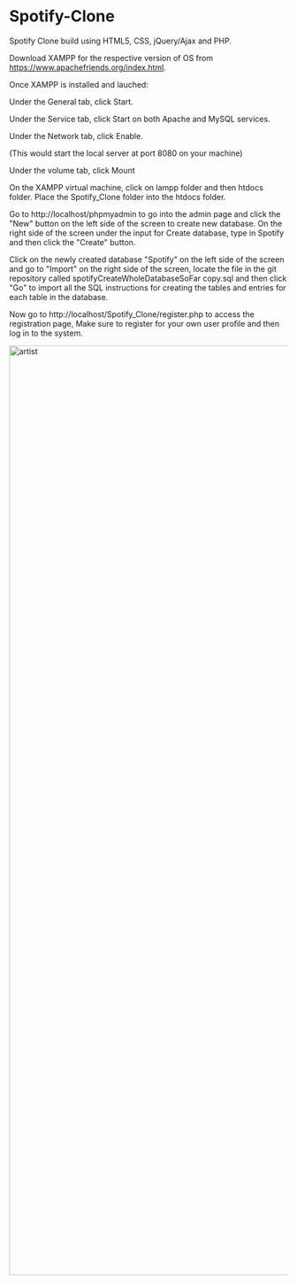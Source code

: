 # Spotify-Clone
Spotify Clone build using HTML5, CSS, jQuery/Ajax and PHP.

Download XAMPP for the respective version of OS from
https://www.apachefriends.org/index.html.

Once XAMPP is installed and lauched:

Under the General tab, click Start.

Under the Service tab, click Start on both Apache and MySQL services.

Under the Network tab, click Enable.

(This would start the local server at port 8080 on your machine)

Under the volume tab, click Mount

On the XAMPP virtual machine, click on lampp folder and then htdocs folder. Place the Spotify_Clone folder into the htdocs folder.

Go to http://localhost/phpmyadmin to go into the admin page and click the "New" button on the left side of the screen to create new database. On the right side of the screen under the input for Create database, type in Spotify and then click the "Create" button.

Click on the newly created database "Spotify" on the left side of the screen and go to "Import" on the right side of the screen, locate the file in the git repository called spotifyCreateWholeDatabaseSoFar copy.sql and then click "Go" to import all the SQL instructions for creating the tables and entries for each table in the database.

Now go to http://localhost/Spotify_Clone/register.php to access the registration page, Make sure to register for your own user profile and then log in to the system.

<img width="1680" alt="artist" src="https://user-images.githubusercontent.com/32314110/34497769-e7b7bf1e-efcc-11e7-9267-bf59bf6bf282.png">
